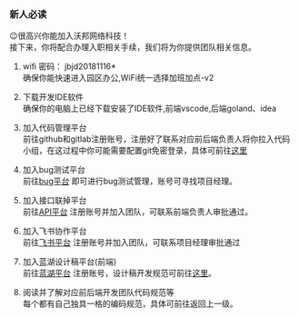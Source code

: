 ### 新人必读

😉很高兴你能加入沃邦网络科技！  
接下来，你将配合办理入职相关手续，我们将为你提供团队相关信息。

1. wifi 密码： jbjd20181116*  
   确保你能快速进入园区办公,WiFi统一选择加班加点-v2
   

2. 下载开发IDE软件  
   确保你的电脑上已经下载安装了IDE软件,前端vscode,后端goland、idea
   

3. 加入代码管理平台  
   前往github和gitlab注册账号，注册好了联系对应前后端负责人将你拉入代码小组，在这过程中你可能需要配置git免密登录，具体可前往[这里](https://blog.wobangkj.com/post/pei-zhi-ssh-gong-yao/)
   

4. 加入bug测试平台  
   前往[bug平台](https://bug.wobangkj.com/) 即可进行bug测试管理，账号可寻找项目经理。
   

5. 加入接口联掉平台  
   前往[API平台](http://eolinker.com/) 注册账号并加入团队，可联系前端负责人审批通过。
   

6. 加入飞书协作平台  
   前往[飞书平台](https://feishu.cn/) 注册账号并加入团队，可联系项目经理审批通过
   

7. 加入蓝湖设计稿平台(前端)  
   前往[蓝湖平台](http://lanhuapp.com/) 注册账号，设计稿开发规范可前往[这里](https://www.yuque.com/mnx49t/hzegvr/gniqvo)。
   

8. 阅读并了解对应前后端开发团队代码规范等  
   每个都有自己独具一格的编码规范，具体可前往返回上一级。